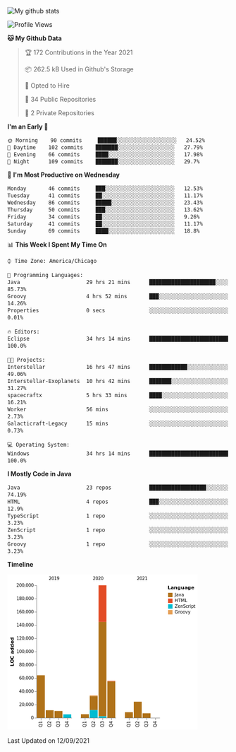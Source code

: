 ![My github stats](https://github-readme-stats.vercel.app/api?username=romvoid95&theme=gruvbox&include_all_commits=true&show_icons=true")

<!--START_SECTION:waka-->
![Profile Views](http://img.shields.io/badge/Profile%20Views-1-blue)

**🐱 My Github Data** 

> 🏆 172 Contributions in the Year 2021
 > 
> 📦 262.5 kB Used in Github's Storage 
 > 
> 💼 Opted to Hire
 > 
> 📜 34 Public Repositories 
 > 
> 🔑 2 Private Repositories  
 > 
**I'm an Early 🐤** 

```text
🌞 Morning    90 commits     ██████░░░░░░░░░░░░░░░░░░░   24.52% 
🌆 Daytime    102 commits    ███████░░░░░░░░░░░░░░░░░░   27.79% 
🌃 Evening    66 commits     ████░░░░░░░░░░░░░░░░░░░░░   17.98% 
🌙 Night      109 commits    ███████░░░░░░░░░░░░░░░░░░   29.7%

```
📅 **I'm Most Productive on Wednesday** 

```text
Monday       46 commits     ███░░░░░░░░░░░░░░░░░░░░░░   12.53% 
Tuesday      41 commits     ██░░░░░░░░░░░░░░░░░░░░░░░   11.17% 
Wednesday    86 commits     █████░░░░░░░░░░░░░░░░░░░░   23.43% 
Thursday     50 commits     ███░░░░░░░░░░░░░░░░░░░░░░   13.62% 
Friday       34 commits     ██░░░░░░░░░░░░░░░░░░░░░░░   9.26% 
Saturday     41 commits     ██░░░░░░░░░░░░░░░░░░░░░░░   11.17% 
Sunday       69 commits     ████░░░░░░░░░░░░░░░░░░░░░   18.8%

```


📊 **This Week I Spent My Time On** 

```text
⌚︎ Time Zone: America/Chicago

💬 Programming Languages: 
Java                     29 hrs 21 mins      █████████████████████░░░░   85.73% 
Groovy                   4 hrs 52 mins       ███░░░░░░░░░░░░░░░░░░░░░░   14.26% 
Properties               0 secs              ░░░░░░░░░░░░░░░░░░░░░░░░░   0.01%

🔥 Editors: 
Eclipse                  34 hrs 14 mins      █████████████████████████   100.0%

🐱‍💻 Projects: 
Interstellar             16 hrs 47 mins      ████████████░░░░░░░░░░░░░   49.06% 
Interstellar-Exoplanets  10 hrs 42 mins      ███████░░░░░░░░░░░░░░░░░░   31.27% 
spacecraftx              5 hrs 33 mins       ████░░░░░░░░░░░░░░░░░░░░░   16.21% 
Worker                   56 mins             ░░░░░░░░░░░░░░░░░░░░░░░░░   2.73% 
Galacticraft-Legacy      15 mins             ░░░░░░░░░░░░░░░░░░░░░░░░░   0.73%

💻 Operating System: 
Windows                  34 hrs 14 mins      █████████████████████████   100.0%

```

**I Mostly Code in Java** 

```text
Java                     23 repos            ██████████████████░░░░░░░   74.19% 
HTML                     4 repos             ███░░░░░░░░░░░░░░░░░░░░░░   12.9% 
TypeScript               1 repo              ░░░░░░░░░░░░░░░░░░░░░░░░░   3.23% 
ZenScript                1 repo              ░░░░░░░░░░░░░░░░░░░░░░░░░   3.23% 
Groovy                   1 repo              ░░░░░░░░░░░░░░░░░░░░░░░░░   3.23%

```


**Timeline**

![Chart not found](https://raw.githubusercontent.com/ROMVoid95/ROMVoid95/master/charts/bar_graph.png) 


 Last Updated on 12/09/2021
<!--END_SECTION:waka-->
